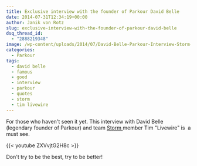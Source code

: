 ```yaml
---
title: Exclusive interview with the founder of Parkour David Belle
date: 2014-07-31T12:34:19+00:00
author: Janik von Rotz
slug: exclusive-interview-with-the-founder-of-parkour-david-belle
dsq_thread_id:
  - "2888219348"
image: /wp-content/uploads/2014/07/David-Belle-Parkour-Interview-Storm-e1406862037302.png
categories:
  - Parkour
tags:
  - david belle
  - famous
  - good
  - interview
  - parkour
  - quotes
  - storm
  - tim livewire
---
```

For those who haven't seen it yet. This interview with David Belle (legendary founder of Parkour) and team <a href="http://www.stormfreerun.com/">Storm </a>member Tim "Livewire" is  a must see.
<!--more-->

{{< youtube ZXVvjtG2H8c >}}

Don't try to be the best, try to be better!